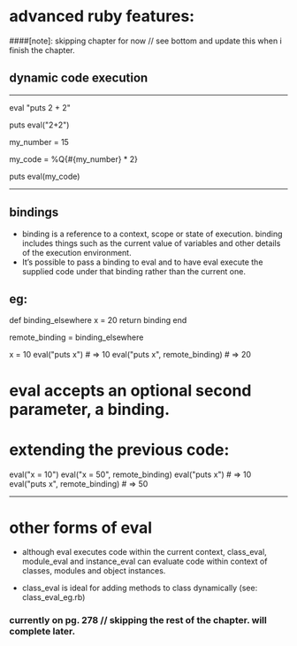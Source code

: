 # advanced ruby features: 
####[note]: skipping chapter for now // see bottom and update this when i finish the chapter. 


## dynamic code execution 
----------------------------------------
eval "puts 2 + 2"

puts eval("2+2")

my_number = 15

my_code = %Q{#{my_number} * 2}
  
puts eval(my_code)

----------------------------------------

## bindings

- binding is a reference to a context, scope or state of execution. binding includes things such as the current value of variables and other details of the execution environment. 
- It’s possible to pass a binding to eval and to have eval execute the supplied code under
that binding rather than the current one.

eg:
----------------------------------------
def binding_elsewhere
	x = 20 
	return binding
end

remote_binding = binding_elsewhere

x = 10 
eval("puts x") # => 10 
eval("puts x", remote_binding) # => 20

# eval accepts an optional second parameter, a binding. 

# extending the previous code:

eval("x = 10")
eval("x = 50", remote_binding)
eval("puts x") # => 10
eval("puts x", remote_binding) # => 50

----------------------------------------

# other forms of eval

- although eval executes code within the current context, class_eval, module_eval and instance_eval can evaluate code within context of classes, modules and object instances. 

- class_eval is ideal for adding methods to class dynamically (see: class_eval_eg.rb)

### currently on pg. 278 // skipping the rest of the chapter. will complete later. 